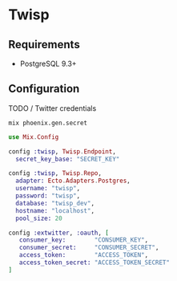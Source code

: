 # Twisp

## Requirements

- PostgreSQL 9.3+

## Configuration

TODO / Twitter credentials

`mix phoenix.gen.secret`

```elixir
use Mix.Config

config :twisp, Twisp.Endpoint,
  secret_key_base: "SECRET_KEY"

config :twisp, Twisp.Repo,
  adapter: Ecto.Adapters.Postgres,
  username: "twisp",
  password: "twisp",
  database: "twisp_dev",
  hostname: "localhost",
  pool_size: 20

config :extwitter, :oauth, [
   consumer_key:        "CONSUMER_KEY",
   consumer_secret:     "CONSUMER_SECRET",
   access_token:        "ACCESS_TOKEN",
   access_token_secret: "ACCESS_TOKEN_SECRET"
]
```
